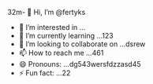 32m- 👋 Hi, I’m @fertyks
- 👀 I’m interested in ...
- 🌱 I’m currently learning ...123
- 💞️ I’m looking to collaborate on ...dsrew
- 📫 How to reach me ...461
- 😄 Pronouns: ...dg543wersfdzzasd45
- ⚡ Fun fact: ...22

<!---
fertyks/fertyks is a ✨ special ✨ repository becauseasf its 123README.md` (this file) appears on your GitHub profil455e.
You can click the Preview link to take a look at your changes.f
gddg645
ds
